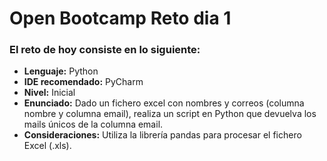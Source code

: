 # Open Bootcamp Reto dia 1


### El reto de hoy consiste en lo siguiente:
- **Lenguaje:** Python
- **IDE recomendado:** PyCharm
- **Nivel:** Inicial
- **Enunciado:** Dado un fichero excel con nombres y correos (columna nombre y columna email), realiza un script en Python que devuelva los mails únicos de la columna email.
- **Consideraciones:** Utiliza la librería pandas para procesar el fichero Excel (.xls).

